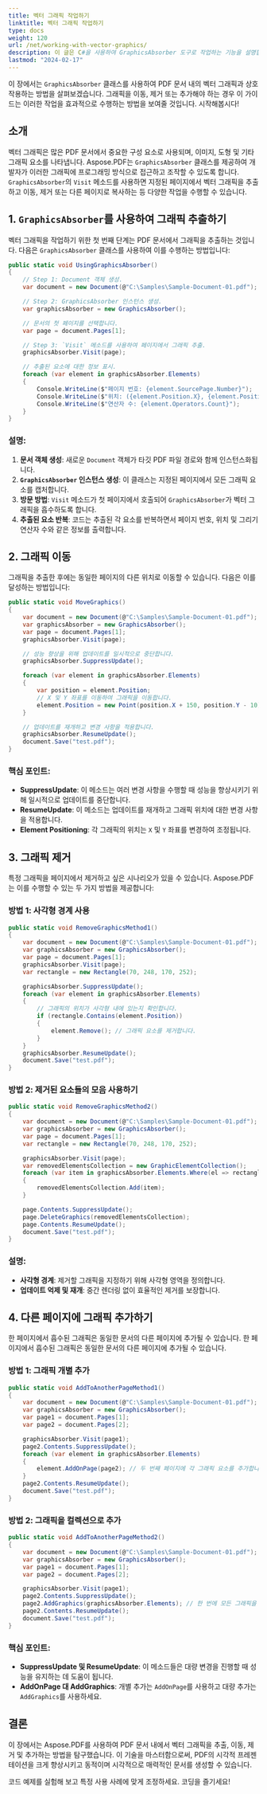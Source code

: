 ```yaml
---
title: 벡터 그래픽 작업하기
linktitle: 벡터 그래픽 작업하기
type: docs
weight: 120
url: /net/working-with-vector-graphics/
description: 이 글은 C#을 사용하여 GraphicsAbsorber 도구로 작업하는 기능을 설명합니다.
lastmod: "2024-02-17"
---
```

<script type="application/ld+json">
{
    "@context": "https://schema.org",
    "@type": "TechArticle",
    "headline": "GraphicsAbsorber 사용하기",
    "alternativeHeadline": "PDF 파일에서 이미지의 위치를 얻는 방법",
    "author": {
        "@type": "Person",
        "name":"Anastasiia Holub",
        "givenName": "Anastasiia",
        "familyName": "Holub",
        "url":"https://www.linkedin.com/in/anastasiia-holub-750430225/"
    },
    "genre": "pdf 문서 생성",
    "keywords": "pdf, c#, pdf에서 GraphicsAbsorber",
    "wordcount": "302",
    "proficiencyLevel":"초보자",
    "publisher": {
        "@type": "Organization",
        "name": "Aspose.PDF Doc Team",
        "url": "https://products.aspose.com/pdf",
        "logo": "https://www.aspose.cloud/templates/aspose/img/products/pdf/aspose_pdf-for-net.svg",
        "alternateName": "Aspose",
        "sameAs": [
            "https://facebook.com/aspose.pdf/",
            "https://twitter.com/asposepdf",
            "https://www.youtube.com/channel/UCmV9sEg_QWYPi6BJJs7ELOg/featured",
            "https://www.linkedin.com/company/aspose",
            "https://stackoverflow.com/questions/tagged/aspose",
            "https://aspose.quora.com/",
            "https://aspose.github.io/"
        ],
        "contactPoint": [
            {
                "@type": "ContactPoint",
                "telephone": "+1 903 306 1676",
                "contactType": "sales",
                "areaServed": "US",
                "availableLanguage": "en"
            },
            {
                "@type": "ContactPoint",
                "telephone": "+44 141 628 8900",
                "contactType": "sales",
                "areaServed": "GB",
                "availableLanguage": "en"
            },
            {
                "@type": "ContactPoint",
                "telephone": "+61 2 8006 6987",
                "contactType": "sales",
                "areaServed": "AU",
                "availableLanguage": "en"
            }
        ]
    },
    "url": "/net/working-with-vector-graphics/",
    "mainEntityOfPage": {
        "@type": "WebPage",
        "@id": "/net/working-with-vector-graphics/"
    },
    "dateModified": "2022-02-04",
    "description": "이 섹션에서는 C# 라이브러리를 사용하여 GraphicsAbsorber PDF 파일로 작업하는 기능을 설명합니다."
}
</script>
이 장에서는 `GraphicsAbsorber` 클래스를 사용하여 PDF 문서 내의 벡터 그래픽과 상호 작용하는 방법을 살펴보겠습니다. 그래픽을 이동, 제거 또는 추가해야 하는 경우 이 가이드는 이러한 작업을 효과적으로 수행하는 방법을 보여줄 것입니다. 시작해봅시다!

## 소개<a name="introduction"></a>

벡터 그래픽은 많은 PDF 문서에서 중요한 구성 요소로 사용되며, 이미지, 도형 및 기타 그래픽 요소를 나타냅니다. Aspose.PDF는 `GraphicsAbsorber` 클래스를 제공하여 개발자가 이러한 그래픽에 프로그래밍 방식으로 접근하고 조작할 수 있도록 합니다. `GraphicsAbsorber`의 `Visit` 메소드를 사용하면 지정된 페이지에서 벡터 그래픽을 추출하고 이동, 제거 또는 다른 페이지로 복사하는 등 다양한 작업을 수행할 수 있습니다.

## 1. `GraphicsAbsorber`를 사용하여 그래픽 추출하기<a name="extracting-graphics"></a>

벡터 그래픽을 작업하기 위한 첫 번째 단계는 PDF 문서에서 그래픽을 추출하는 것입니다. 다음은 `GraphicsAbsorber` 클래스를 사용하여 이를 수행하는 방법입니다:

```csharp
public static void UsingGraphicsAbsorber()
{
    // Step 1: Document 객체 생성.
    var document = new Document(@"C:\Samples\Sample-Document-01.pdf");

    // Step 2: GraphicsAbsorber 인스턴스 생성.
    var graphicsAbsorber = new GraphicsAbsorber();

    // 문서의 첫 페이지를 선택합니다.
    var page = document.Pages[1];

    // Step 3: `Visit` 메소드를 사용하여 페이지에서 그래픽 추출.
    graphicsAbsorber.Visit(page);

    // 추출된 요소에 대한 정보 표시.
    foreach (var element in graphicsAbsorber.Elements)
    {
        Console.WriteLine($"페이지 번호: {element.SourcePage.Number}");
        Console.WriteLine($"위치: ({element.Position.X}, {element.Position.Y})");
        Console.WriteLine($"연산자 수: {element.Operators.Count}");
    }
}
```
### 설명:

1. **문서 객체 생성**: 새로운 `Document` 객체가 타깃 PDF 파일 경로와 함께 인스턴스화됩니다.
2. **`GraphicsAbsorber` 인스턴스 생성**: 이 클래스는 지정된 페이지에서 모든 그래픽 요소를 캡처합니다.
3. **방문 방법**: `Visit` 메소드가 첫 페이지에서 호출되어 `GraphicsAbsorber`가 벡터 그래픽을 흡수하도록 합니다.
4. **추출된 요소 반복**: 코드는 추출된 각 요소를 반복하면서 페이지 번호, 위치 및 그리기 연산자 수와 같은 정보를 출력합니다.

## 2. 그래픽 이동<a name="moving-graphics"></a>

그래픽을 추출한 후에는 동일한 페이지의 다른 위치로 이동할 수 있습니다. 다음은 이를 달성하는 방법입니다:

```csharp
public static void MoveGraphics()
{
    var document = new Document(@"C:\Samples\Sample-Document-01.pdf");
    var graphicsAbsorber = new GraphicsAbsorber();
    var page = document.Pages[1];
    graphicsAbsorber.Visit(page);

    // 성능 향상을 위해 업데이트를 일시적으로 중단합니다.
    graphicsAbsorber.SuppressUpdate();

    foreach (var element in graphicsAbsorber.Elements)
    {
        var position = element.Position;
        // X 및 Y 좌표를 이동하여 그래픽을 이동합니다.
        element.Position = new Point(position.X + 150, position.Y - 10);
    }

    // 업데이트를 재개하고 변경 사항을 적용합니다.
    graphicsAbsorber.ResumeUpdate();
    document.Save("test.pdf");
}
```
### 핵심 포인트:

- **SuppressUpdate**: 이 메소드는 여러 변경 사항을 수행할 때 성능을 향상시키기 위해 일시적으로 업데이트를 중단합니다.
- **ResumeUpdate**: 이 메소드는 업데이트를 재개하고 그래픽 위치에 대한 변경 사항을 적용합니다.
- **Element Positioning**: 각 그래픽의 위치는 `X` 및 `Y` 좌표를 변경하여 조정됩니다.

## 3. 그래픽 제거<a name="removing-graphics"></a>

특정 그래픽을 페이지에서 제거하고 싶은 시나리오가 있을 수 있습니다. Aspose.PDF는 이를 수행할 수 있는 두 가지 방법을 제공합니다:

### 방법 1: 사각형 경계 사용

```csharp
public static void RemoveGraphicsMethod1()
{
    var document = new Document(@"C:\Samples\Sample-Document-01.pdf");
    var graphicsAbsorber = new GraphicsAbsorber();
    var page = document.Pages[1];
    graphicsAbsorber.Visit(page);
    var rectangle = new Rectangle(70, 248, 170, 252);

    graphicsAbsorber.SuppressUpdate();
    foreach (var element in graphicsAbsorber.Elements)
    {
        // 그래픽의 위치가 사각형 내에 있는지 확인합니다.
        if (rectangle.Contains(element.Position))
        {
            element.Remove(); // 그래픽 요소를 제거합니다.
        }
    }
    graphicsAbsorber.ResumeUpdate();
    document.Save("test.pdf");
}
```
### 방법 2: 제거된 요소들의 모음 사용하기

```csharp
public static void RemoveGraphicsMethod2()
{
    var document = new Document(@"C:\Samples\Sample-Document-01.pdf");
    var graphicsAbsorber = new GraphicsAbsorber();
    var page = document.Pages[1];
    var rectangle = new Rectangle(70, 248, 170, 252);

    graphicsAbsorber.Visit(page);
    var removedElementsCollection = new GraphicElementCollection();
    foreach (var item in graphicsAbsorber.Elements.Where(el => rectangle.Contains(el.Position)))
    {
        removedElementsCollection.Add(item);
    }

    page.Contents.SuppressUpdate();
    page.DeleteGraphics(removedElementsCollection);
    page.Contents.ResumeUpdate();
    document.Save("test.pdf");
}
```

### 설명:

- **사각형 경계**: 제거할 그래픽을 지정하기 위해 사각형 영역을 정의합니다.
- **업데이트 억제 및 재개**: 중간 렌더링 없이 효율적인 제거를 보장합니다.

## 4. 다른 페이지에 그래픽 추가하기<a name="adding-graphics"></a>

한 페이지에서 흡수된 그래픽은 동일한 문서의 다른 페이지에 추가될 수 있습니다.
한 페이지에서 흡수된 그래픽은 동일한 문서의 다른 페이지에 추가될 수 있습니다.

### 방법 1: 그래픽 개별 추가

```csharp
public static void AddToAnotherPageMethod1()
{
    var document = new Document(@"C:\Samples\Sample-Document-01.pdf");
    var graphicsAbsorber = new GraphicsAbsorber();
    var page1 = document.Pages[1];
    var page2 = document.Pages[2];

    graphicsAbsorber.Visit(page1);
    page2.Contents.SuppressUpdate();
    foreach (var element in graphicsAbsorber.Elements)
    {
        element.AddOnPage(page2); // 두 번째 페이지에 각 그래픽 요소를 추가합니다.
    }
    page2.Contents.ResumeUpdate();
    document.Save("test.pdf");
}
```

### 방법 2: 그래픽을 컬렉션으로 추가

```csharp
public static void AddToAnotherPageMethod2()
{
    var document = new Document(@"C:\Samples\Sample-Document-01.pdf");
    var graphicsAbsorber = new GraphicsAbsorber();
    var page1 = document.Pages[1];
    var page2 = document.Pages[2];

    graphicsAbsorber.Visit(page1);
    page2.Contents.SuppressUpdate();
    page2.AddGraphics(graphicsAbsorber.Elements); // 한 번에 모든 그래픽을 추가합니다.
    page2.Contents.ResumeUpdate();
    document.Save("test.pdf");
}
```
### 핵심 포인트:

- **SuppressUpdate 및 ResumeUpdate**: 이 메소드들은 대량 변경을 진행할 때 성능을 유지하는 데 도움이 됩니다.
- **AddOnPage 대 AddGraphics**: 개별 추가는 `AddOnPage`를 사용하고 대량 추가는 `AddGraphics`를 사용하세요.

## 결론

이 장에서는 Aspose.PDF를 사용하여 PDF 문서 내에서 벡터 그래픽을 추출, 이동, 제거 및 추가하는 방법을 탐구했습니다. 이 기술을 마스터함으로써, PDF의 시각적 프레젠테이션을 크게 향상시키고 동적이며 시각적으로 매력적인 문서를 생성할 수 있습니다.

코드 예제를 실험해 보고 특정 사용 사례에 맞게 조정하세요. 코딩을 즐기세요!

